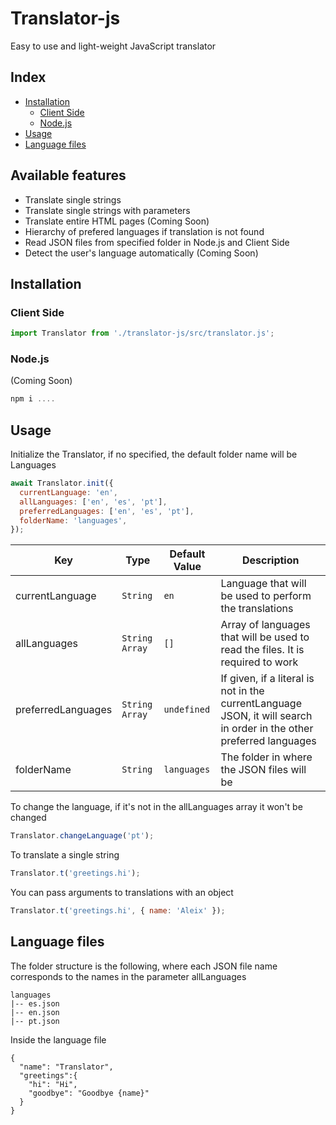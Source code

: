 # Translator-js

Easy to use and light-weight JavaScript translator

## Index

- [Installation](#installation)
  - [Client Side](#client-side)
  - [Node.js](#nodejs)
- [Usage](#usage)
- [Language files](#language-files)

## Available features

- Translate single strings
- Translate single strings with parameters
- Translate entire HTML pages (Coming Soon)
- Hierarchy of prefered languages if translation is not found
- Read JSON files from specified folder in Node.js and Client Side
- Detect the user's language automatically (Coming Soon)

## Installation

### Client Side

```js
import Translator from './translator-js/src/translator.js';
```

### Node.js

(Coming Soon)

```js
npm i ....
```

## Usage

Initialize the Translator, if no specified, the default folder name will be Languages

```js
await Translator.init({
  currentLanguage: 'en',
  allLanguages: ['en', 'es', 'pt'],
  preferredLanguages: ['en', 'es', 'pt'],
  folderName: 'languages',
});
```

| Key                | Type           | Default Value | Description                                                                                                         |
| ------------------ | -------------- | ------------- | ------------------------------------------------------------------------------------------------------------------- |
| currentLanguage    | `String`       | `en`          | Language that will be used to perform the translations                                                              |
| allLanguages       | `String Array` | `[]`          | Array of languages that will be used to read the files. It is required to work                                      |
| preferredLanguages | `String Array` | `undefined`   | If given, if a literal is not in the currentLanguage JSON, it will search in order in the other preferred languages |
| folderName         | `String`       | `languages`   | The folder in where the JSON files will be                                                                          |

To change the language, if it's not in the allLanguages array it won't be changed

```js
Translator.changeLanguage('pt');
```

To translate a single string

```js
Translator.t('greetings.hi');
```

You can pass arguments to translations with an object

```js
Translator.t('greetings.hi', { name: 'Aleix' });
```

## Language files

The folder structure is the following, where each JSON file name corresponds to the names in the parameter allLanguages

```
languages
|-- es.json
|-- en.json
|-- pt.json
```

Inside the language file

```
{
  "name": "Translator",
  "greetings":{
    "hi": "Hi",
    "goodbye": "Goodbye {name}"
  }
}
```
